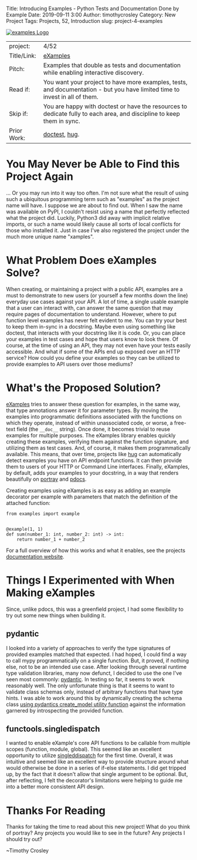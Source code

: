 Title: Introducing Examples - Python Tests and Documentation Done by Example
Date: 2019-09-11 3:00
Author: timothycrosley
Category: New Project
Tags: Projects, 52, Introduction
slug: project-4-examples

[![examples Logo](https://raw.githubusercontent.com/timothycrosley/examples/master/art/logo_large.png)](https://timothycrosley.github.io/examples/)

| | |
| ------------| -----------------------------------------------------------------------------------------------------------------------------------------------------------------------|
| project: | 4/52 |
| Title/Link: | [eXamples](https://timothycrosley.github.io/examples/) |
| Pitch: | Examples that double as tests and documentation while enabling interactive discovery. |
| Read if: | You want your project to have more examples, tests, and documentation - but you have limited time to invest in all of them. |
| Skip if: | You are happy with doctest or have the resources to dedicate fully to each area, and discipline to keep them in sync. |
| Prior Work: | [doctest](https://docs.python.org/3/library/doctest.html), [hug](https://github.com/hugapi/hug). |

# You May Never be Able to Find this Project Again

... Or you may run into it way too often. I'm not sure what the result of using such a ubiquitous programming term such as "examples"  as the project name will have. I suppose we are about to find out.
When I saw the name was available on PyPI, I couldn't resist using a name that perfectly reflected what the project did.
Luckily, Python3 did away with implicit relative imports, or such a name would likely cause all sorts of local conflicts for those who installed it.
Just in case I've also registered the project under the much more unique name "xamples".

# What Problem Does eXamples Solve?

When creating, or maintaining a project with a public API, examples are a must to demonstrate to new users (or yourself a few months down the line) everyday use cases against your API.
A lot of time, a single usable example that a user can interact with, can answer the same question that may require pages of documentation to understand.
However, where to put function level examples has never felt evident to me. You can try your best to keep them in-sync in a docstring. Maybe even using something like doctest,
that interacts with your docstring like it is code. Or, you can place your examples in test cases and hope that users know to look there. Of course, at the time of using an API, they may not
even have your tests easily accessible. And what if some of the APIs end up exposed over an HTTP service? How could you define your examples so they can be utilized
to provide examples to API users over those mediums?

# What's the Proposed Solution?

[eXamples](https://timothycrosley.github.io/examples/) tries to answer these question for examples, in the same way, that type annotations answer it for parameter types. By moving the examples into programmatic
definitions associated with the functions on which they operate, instead of within unassociated code, or worse, a free-text field (the `__doc__` string).
Once done, it becomes trivial to reuse examples for multiple purposes. The eXamples library enables quickly creating these examples, verifying them against the function signature, and utilizing them as
test cases. And, of course, it makes them programmatically available. This means, that over time, projects like [hug](github.com/timothycrosley/hug) can automatically detect examples
you have on API endpoint functions. It can then provide them to users of your HTTP or Command Line interfaces. Finally, eXamples, by default, adds your examples to your docstring, in a way that renders beautifully on
[portray](https://timothycrosley.github.io/portray/) and [pdocs](https://timothycrosley.github.io/pdocs/).

Creating examples using eXamples is as easy as adding an example decorator per example with parameters that match the definition of the attached function:

```python3
from examples import example


@example(1, 1)
def sum(number_1: int, number_2: int) -> int:
    return number_1 + number_2
```

For a full overview of how this works and what it enables, see the projects [documentation website](https://timothycrosley.github.io/examples/).

# Things I Experimented with When Making eXamples

Since, unlike pdocs, this was a greenfield project, I had some flexibility to try out some new things when building it.

## pydantic

I looked into a variety of approaches to verify the type signatures of provided examples matched that expected.
I had hoped, I could find a way to call mypy programmatically on a single function. But, it proved, if nothing else, not to be an intended use case.
After looking through several runtime type validation libraries, many now defunct, I decided to use the one I've seen most commonly: [pydantic](https://pydantic-docs.helpmanual.io/).
In testing so far, it seems to work reasonably well. The only unfortunate thing is that it seems to want to validate class schemas only, instead of arbitrary functions
that have type hints. I was able to work around this by dynamically creating the schema class [using pydantics create_model utility function](https://github.com/timothycrosley/examples/blob/master/examples/example_objects.py#L50) against the information garnered by introspecting
the provided function.

## functools.singledispatch

I wanted to enable eXample's core API functions to be callable from multiple scopes (function, module, global). This seemed like an excellent opportunity to utilize [singleddispatch](https://www.python.org/dev/peps/pep-0443/) for the first time.
Overall, it was intuitive and seemed like an excellent way to provide structure around what would otherwise be done in a series of if-else statements.
I did get tripped up, by the fact that it doesn't allow that single argument to be optional. But, after reflecting, I felt the decorator's limitations were helping to guide me into a better more consistent
API design.

# Thanks For Reading

Thanks for taking the time to read about this new project!
What do you think of portray? Any projects you would like to see in the future? Any projects I should try out?

~Timothy Crosley
